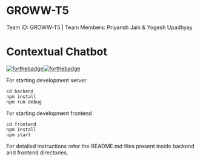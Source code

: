 # GROWW-T5
Team ID: GROWW-T5 | Team Members: Priyansh Jain &amp; Yogesh Upadhyay

# Contextual Chatbot 

[![forthebadge](https://forthebadge.com/images/badges/uses-js.svg)](https://forthebadge.com)[![forthebadge](https://forthebadge.com/images/badges/built-with-swag.svg)](https://forthebadge.com)

For starting development server 
```
cd backend
npm install
npm run debug
```

For starting development frontend
```
cd frontend
npm install
npm start
```

For detailed instructions refer the README.md files present inside backend and frontend directories.

